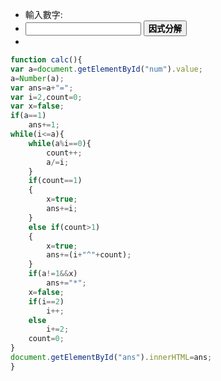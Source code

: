 <script src="js/factorization.js"></script>

* <div class="row">
        <div class="col s12 m1">
          <div class="card blue darken-3">
            <div class="card-content white-text">
				<span class="card-title">輸入數字:</span>
            </div>
          </div>
        </div>
      </div>
* <input type="text" id="num"></input>
<button onclick="calc()" class="waves-effect waves-light btn">**因式分解**</button>
* <div class="row">
        <div class="col s12 m1">
          <div class="card blue darken-3">
            <div class="card-content white-text">
				<span id="ans" class="card-title"></span>
            </div>
          </div>
        </div>
      </div>

```javascript
function calc(){
var a=document.getElementById("num").value;
a=Number(a);
var ans=a+"=";
var i=2,count=0;
var x=false;
if(a==1)
	ans+=1;
while(i<=a){
	while(a%i==0){
		count++;
		a/=i;
	}
	if(count==1)
	{
		x=true;
		ans+=i;
	}
	else if(count>1)
	{
		x=true;
		ans+=(i+"^"+count);
	}
	if(a!=1&&x)
		ans+="*";
	x=false;
	if(i==2)
		i++;
	else
		i+=2;
	count=0;
}
document.getElementById("ans").innerHTML=ans;
}
```